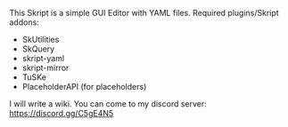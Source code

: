 This Skript is a simple GUI Editor with YAML files.
Required plugins/Skript addons:
- SkUtilities
- SkQuery
- skript-yaml
- skript-mirror
- TuSKe
- PlaceholderAPI (for placeholders)

I will write a wiki.
You can come to my discord server: https://discord.gg/C5gE4N5
